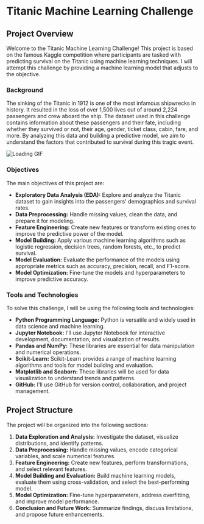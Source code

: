 # Titanic Machine Learning Challenge

## Project Overview

Welcome to the Titanic Machine Learning Challenge! This project is based on the famous Kaggle competition where participants are tasked with predicting survival on the Titanic using machine learning techniques. I will attempt this challenge by providing a machine learning model that adjusts to the objective. 

### Background
The sinking of the Titanic in 1912 is one of the most infamous shipwrecks in history. It resulted in the loss of over 1,500 lives out of around 2,224 passengers and crew aboard the ship. The dataset used in this challenge contains information about these passengers and their fate, including whether they survived or not, their age, gender, ticket class, cabin, fare, and more. By analyzing this data and building a predictive model, we aim to understand the factors that contributed to survival during this tragic event.

![Loading GIF](https://media.giphy.com/media/v1.Y2lkPTc5MGI3NjExazBkc3Y5b2F2dnloN2hhcDk2MzB4bWszcHZ4NmppYXlycnY2cHo5ciZlcD12MV9naWZzX3NlYXJjaCZjdD1n/JlR1TxQqjVLna/giphy.gif)

### Objectives
The main objectives of this project are:
- **Exploratory Data Analysis (EDA):** Explore and analyze the Titanic dataset to gain insights into the passengers' demographics and survival rates.
- **Data Preprocessing:** Handle missing values, clean the data, and prepare it for modeling.
- **Feature Engineering:** Create new features or transform existing ones to improve the predictive power of the model.
- **Model Building:** Apply various machine learning algorithms such as logistic regression, decision trees, random forests, etc., to predict survival.
- **Model Evaluation:** Evaluate the performance of the models using appropriate metrics such as accuracy, precision, recall, and F1-score.
- **Model Optimization:** Fine-tune the models and hyperparameters to improve predictive accuracy.

### Tools and Technologies
To solve this challenge, I will be using the following tools and technologies:
- **Python Programming Language:** Python is versatile and widely used in data science and machine learning.
- **Jupyter Notebook:** I'll use Jupyter Notebook for interactive development, documentation, and visualization of results.
- **Pandas and NumPy:** These libraries are essential for data manipulation and numerical operations.
- **Scikit-Learn:** Scikit-Learn provides a range of machine learning algorithms and tools for model building and evaluation.
- **Matplotlib and Seaborn:** These libraries will be used for data visualization to understand trends and patterns.
- **GitHub:** I'll use GitHub for version control, collaboration, and project management.

## Project Structure
The project will be organized into the following sections:
1. **Data Exploration and Analysis:** Investigate the dataset, visualize distributions, and identify patterns.
2. **Data Preprocessing:** Handle missing values, encode categorical variables, and scale numerical features.
3. **Feature Engineering:** Create new features, perform transformations, and select relevant features.
4. **Model Building and Evaluation:** Build machine learning models, evaluate them using cross-validation, and select the best-performing model.
5. **Model Optimization:** Fine-tune hyperparameters, address overfitting, and improve model performance.
6. **Conclusion and Future Work:** Summarize findings, discuss limitations, and propose future enhancements.
